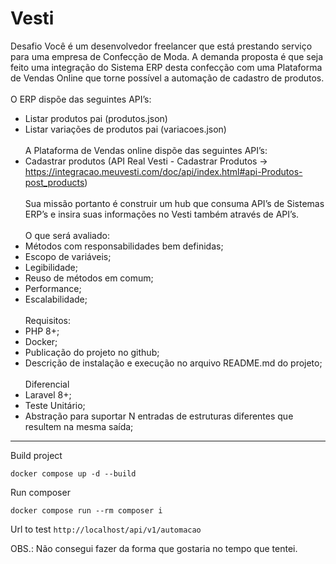# Vesti
 Desafio
Você é um desenvolvedor freelancer que está prestando serviço para uma empresa de Confecção de Moda. A demanda proposta é que seja feito uma integração do Sistema ERP desta confecção com uma Plataforma de Vendas Online que torne possível a automação de cadastro de produtos.</br></br>
O ERP dispõe das seguintes API’s:</br>
* Listar produtos pai (produtos.json)</br>
* Listar variações de produtos pai (variacoes.json)</br></br>
A Plataforma de Vendas online dispõe das seguintes API’s:</br>
* Cadastrar produtos (API Real Vesti - Cadastrar Produtos -> https://integracao.meuvesti.com/doc/api/index.html#api-Produtos-post_products)</br></br>
Sua missão portanto é construir um hub que consuma API’s de Sistemas ERP’s e insira suas informações no Vesti também através de API’s.</br></br>
O que será avaliado:</br>
* Métodos com responsabilidades bem definidas;</br>
* Escopo de variáveis;</br>
* Legibilidade;</br>
* Reuso de métodos em comum;</br>
* Performance;</br>
* Escalabilidade;</br></br>
Requisitos:</br>
* PHP 8+;</br>
* Docker;</br>
* Publicação do projeto no github;</br>
* Descrição de instalação e execução no arquivo README.md do projeto;</br></br>
Diferencial</br>
* Laravel 8+;</br>
* Teste Unitário;</br>
* Abstração para suportar N entradas de estruturas diferentes que resultem na mesma saída;

----
Build project
```shell
docker compose up -d --build 
```

Run composer 
```shell
docker compose run --rm composer i
```

Url to test
`http://localhost/api/v1/automacao`
   
OBS.: Não consegui fazer da forma que gostaria no tempo que tentei.